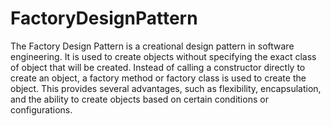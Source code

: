 # FactoryDesignPattern
The Factory Design Pattern is a creational design pattern in software engineering. It is used to create objects without specifying the exact class of object that will be created. Instead of calling a constructor directly to create an object, a factory method or factory class is used to create the object. This provides several advantages, such as flexibility, encapsulation, and the ability to create objects based on certain conditions or configurations.

